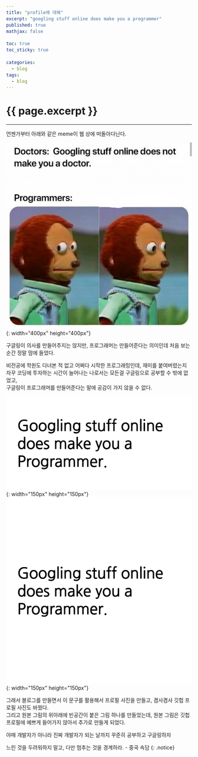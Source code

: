 ```yaml
---
title: "profile에 대해"
excerpt: "googling stuff online does make you a programmer"
published: true
mathjax: false

toc: true
toc_sticky: true

categories:
  - blog
tags:
  - blog
---
```

# {{ page.excerpt }}
---
언젠가부터 아래와 같은 meme이 웹 상에 떠돌아다닌다.  

![googling_stuff_online_does_not_make_you_a_doctor](/assets/images/posts/googling_stuff_online_does_not_make_you_a_doctor.jpg){: width="400px" height="400px"}  

구글링이 의사를 만들어주지는 않지만, 프로그래머는 만들어준다는 의미인데 처음 보는 순간 정말 맘에 들었다.  

비전공에 학원도 다녀본 적 없고 어쩌다 시작한 프로그래밍인데, 재미를 붙여버렸는지 자꾸 코딩에 투자하는 시간이 늘어나는 나로서는 모든걸 구글링으로 공부할 수 밖에 없었고,  
구글링이 프로그래머를 만들어준다는 말에 공감이 가지 않을 수 없다.  

![googling_does_make_you_a_programmer](/assets/images/googling_does_make_you_a_programmer.png){: width="150px" height="150px"}
![googling_does_make_you_a_programmer_space](/assets/images/googling_does_make_you_a_programmer_space.png){: width="150px" height="150px"}

그래서 블로그를 만들면서 이 문구를 활용해서 프로필 사진을 만들고, 겸사겸사 깃헙 프로필 사진도 바꿨다.  
그리고 원본 그림의 위아래에 빈공간이 붙은 그림 하나를 만들었는데, 원본 그림은 깃헙 프로필에 예쁘게 들어가지 않아서 추가로 만들게 되었다.  

야매 개발자가 아니라 진짜 개발자가 되는 날까지 꾸준히 공부하고 구글링하자

느린 것을 두려워하지 말고, 다만 멈추는 것을 경계하라. - 중국 속담
{: .notice}